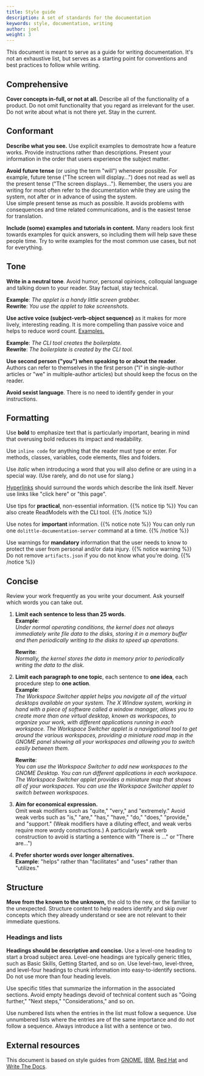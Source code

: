 ```yaml
---
title: Style guide
description: A set of standards for the documentation
keywords: style, documentation, writing
author: joel
weight: 3
---
```


This document is meant to serve as a guide for writing documentation. It's not an exhaustive list, but serves as a starting point for conventions and best practices to follow while writing.

## Comprehensive
**Cover concepts in-full, or not at all.** Describe all of the functionality of a product. Do not omit functionality that you regard as irrelevant for the user. Do not write about what is not there yet. Stay in the current.

## Conformant
**Describe what you see.** Use explicit examples to demostrate how a feature works. Provide instructions rather than descriptions. Present your information in the order that users experience the subject matter.

**Avoid future tense** (or using the term "will") whenever possible. For example, future tense ("The screen will display...") does not read as well as the present tense ("The screen displays..."). Remember, the users you are writing for most often refer to the documentation while they are using the system, not after or in advance of using the system.  
Use simple present tense as much as possible. It avoids problems with consequences and time related communications, and is the easiest tense for translation.

**Include (some) examples and tutorials in content.** Many readers look first towards examples for quick answers, so including them will help save these people time. Try to write examples for the most common use cases, but not for everything.


## Tone
**Write in a neutral tone**. Avoid humor, personal opinions, colloquial language and talking down to your reader. Stay factual, stay technical.

**Example**:
    _The applet is a handy little screen grabber._  
**Rewrite**:
    _You use the applet to take screenshots._

**Use active voice (subject-verb-object sequence)** as it makes for more lively, interesting reading. It is more compelling than passive voice and helps to reduce word count. [Examples.](https://examples.yourdictionary.com/examples-of-active-and-passive-voice.html)

**Example**:
    _The CLI tool creates the boilerplate._  
**Rewrite**:
    _The boilerplate is created by the CLI tool._

**Use second person ("you") when speaking to or about the reader**. Authors can refer to themselves in the first person ("I" in single-author articles or "we" in multiple-author articles) but should keep the focus on the reader.

**Avoid sexist language**. There is no need to identify gender in your instructions.

## Formatting
Use **bold** to emphasize text that is particularly important, bearing in mind that overusing bold reduces its impact and readability.

Use `inline code` for anything that the reader must type or enter. For methods, classes, variables, code elements, files and folders.

Use _italic_ when introducing a word that you will also define or are using in a special way. (Use rarely, and do not use for slang.)

[Hyperlinks](https://en.wikipedia.org/wiki/Hyperlink) should surround the words which describe the link itself. Never use links like "click here" or "this page".


Use tips for **practical**, non-essential information.
{{% notice tip %}}
You can also create ReadModels with the CLI tool.
{{% /notice %}}

Use notes for **important** information.
{{% notice note %}}
You can only run one `dolittle-documentation-server` command at a time.
{{% /notice %}}

Use warnings for **mandatory** information that the user needs to know to protect the user from personal and/or data injury.
{{% notice warning %}}
Do not remove `artifacts.json` if you do not know what you're doing.
{{% /notice %}}


## Concise
Review your work frequently as you write your document. Ask yourself which words you can take out.

1. **Limit each sentence to less than 25 words**.  
    **Example**:  
    _Under normal operating conditions, the kernel does not always immediately write file data to the disks, storing it in a memory buffer and then periodically writing to the disks to speed up operations._

    **Rewrite**:  
    _Normally, the kernel stores the data in memory prior to periodically writing the data to the disk._

2. **Limit each paragraph to one topic**, each sentence to **one idea**, each procedure step to **one action**.  
    **Example**:  
    _The Workspace Switcher applet helps you navigate all of the virtual desktops available on your system. The X Window system, working in hand with a piece of software called a window manager, allows you to create more than one virtual desktop, known as workspaces, to organize your work, with different applications running in each workspace. The Workspace Switcher applet is a navigational tool to get around the various workspaces, providing a miniature road map in the GNOME panel showing all your workspaces and allowing you to switch easily between them._

    **Rewrite**:  
    _You can use the Workspace Switcher to add new workspaces to the GNOME Desktop. You can run different applications in each workspace. The Workspace Switcher applet provides a miniature map that shows all of your workspaces. You can use the Workspace Switcher applet to switch between workspaces._

3. **Aim for economical expression.**  
    Omit weak modifiers such as "quite," "very," and "extremely." Avoid weak verbs such as "is," "are," "has," "have," "do," "does," "provide," and "support." (Weak modifiers have a diluting effect, and weak verbs require more wordy constructions.) A particularly weak verb construction to avoid is starting a sentence with "There is ..." or "There are...")
4. **Prefer shorter words over longer alternatives.**  
    **Example**: "helps" rather than "facilitates" and "uses" rather than "utilizes."

## Structure

**Move from the known to the unknown,** the old to the new, or the familiar to the unexpected. Structure content to help readers identify and skip over concepts which they already understand or see are not relevant to their immediate questions.

### Headings and lists
**Headings should be descriptive and concise.** Use a level-one heading to start a broad subject area. Level-one headings are typically generic titles, such as Basic Skills, Getting Started, and so on.  Use level-two, level-three, and level-four headings to chunk information into easy-to-identify sections. Do not use more than four heading levels.

Use specific titles that summarize the information in the associated sections. Avoid empty headings devoid of technical content such as "Going further," "Next steps," "Considerations," and so on.

Use numbered lists when the entries in the list must follow a sequence. Use unnumbered lists where the entries are of the same importance and do not follow a sequence. Always introduce a list with a sentence or two.

## External resources

This document is based on style guides from [GNOME](https://developer.gnome.org/gdp-style-guide/2.32/gdp-style-guide.html), [IBM](https://www.ibm.com/developerworks/library/styleguidelines/), [Red Hat](https://stylepedia.net/style/) and [Write The Docs](https://www.writethedocs.org/guide/writing/docs-principles/).
